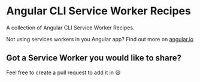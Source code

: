 # Angular CLI Service Worker Recipes
A collection of Angular CLI Service Worker Recipes.

Not using services workers in you Angular app? Find out more on [angular.io](https://angular.io/guide/service-worker-getting-started)

## Got a Service Worker you would like to share?
Feel free to create a pull request to add it in 😃

